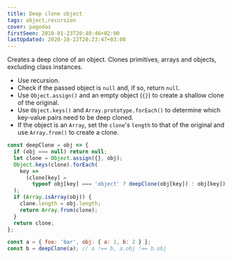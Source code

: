 ```yaml
---
title: Deep clone object
tags: object,recursion
cover: pagodas
firstSeen: 2018-01-23T20:48:46+02:00
lastUpdated: 2020-10-22T20:23:47+03:00
---
```


Creates a deep clone of an object.
Clones primitives, arrays and objects, excluding class instances.

- Use recursion.
- Check if the passed object is `null` and, if so, return `null`.
- Use `Object.assign()` and an empty object (`{}`) to create a shallow clone of the original.
- Use `Object.keys()` and `Array.prototype.forEach()` to determine which key-value pairs need to be deep cloned.
- If the object is an `Array`, set the `clone`'s `length` to that of the original and use `Array.from()` to create a clone.

```js
const deepClone = obj => {
  if (obj === null) return null;
  let clone = Object.assign({}, obj);
  Object.keys(clone).forEach(
    key =>
      (clone[key] =
        typeof obj[key] === 'object' ? deepClone(obj[key]) : obj[key])
  );
  if (Array.isArray(obj)) {
    clone.length = obj.length;
    return Array.from(clone);
  }
  return clone;
};
```

```js
const a = { foo: 'bar', obj: { a: 1, b: 2 } };
const b = deepClone(a); // a !== b, a.obj !== b.obj
```
